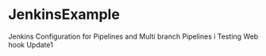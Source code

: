 # JenkinsExample
Jenkins Configuration for Pipelines and Multi branch Pipelines i
Testing Web hook
Update1

